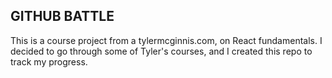 ## GITHUB BATTLE

This is a course project from a tylermcginnis.com, on React fundamentals. I decided to go through some of Tyler's courses, and I created this repo to track my progress.